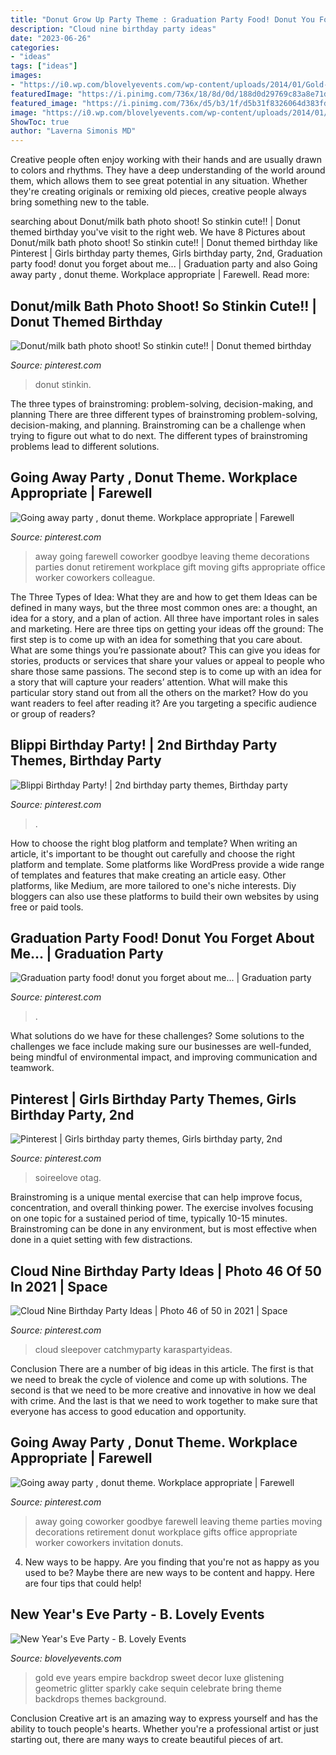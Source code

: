 ```yaml
---
title: "Donut Grow Up Party Theme : Graduation Party Food! Donut You Forget About Me..."
description: "Cloud nine birthday party ideas"
date: "2023-06-26"
categories:
- "ideas"
tags: ["ideas"]
images:
- "https://i0.wp.com/blovelyevents.com/wp-content/uploads/2014/01/Gold-Sparkly-New-Years-Party.jpg?fit=684%2C1028"
featuredImage: "https://i.pinimg.com/736x/18/8d/0d/188d0d29769c83a8e71d6a3a40282c8f.jpg"
featured_image: "https://i.pinimg.com/736x/d5/b3/1f/d5b31f8326064d383fdcaba6145a41c6.jpg"
image: "https://i0.wp.com/blovelyevents.com/wp-content/uploads/2014/01/Gold-Sparkly-New-Years-Party.jpg?fit=684%2C1028"
ShowToc: true
author: "Laverna Simonis MD"
---
```



Creative people often enjoy working with their hands and are usually drawn to colors and rhythms. They have a deep understanding of the world around them, which allows them to see great potential in any situation. Whether they're creating originals or remixing old pieces, creative people always bring something new to the table.

	

		
searching about Donut/milk bath photo shoot! So stinkin cute!! | Donut themed birthday you've visit to the right web. We have 8 Pictures about Donut/milk bath photo shoot! So stinkin cute!! | Donut themed birthday like Pinterest | Girls birthday party themes, Girls birthday party, 2nd, Graduation party food! donut you forget about me... | Graduation party and also Going away party , donut theme. Workplace appropriate | Farewell. Read more:
		
    
## Donut/milk Bath Photo Shoot! So Stinkin Cute!! | Donut Themed Birthday

<img loading=lazy src="https://i.pinimg.com/736x/d5/b3/1f/d5b31f8326064d383fdcaba6145a41c6.jpg" onerror="this.onerror=null;this.src='https://tse1.mm.bing.net/th?id=OIP.IkFVy7NdXn6mvmcHYBYTxgHaJ4&amp;pid=15.1';" alt="Donut/milk bath photo shoot! So stinkin cute!! | Donut themed birthday">

_Source: pinterest.com_

>donut stinkin. 

	

The three types of brainstroming: problem-solving, decision-making, and planning
There are three different types of brainstroming problem-solving, decision-making, and planning. Brainstroming can be a challenge when trying to figure out what to do next. The different types of brainstroming problems lead to different solutions.

    
## Going Away Party , Donut Theme. Workplace Appropriate | Farewell

<img loading=lazy src="https://i.pinimg.com/originals/0e/da/db/0edadb59c8e7544d2336cc1d741982ee.jpg" onerror="this.onerror=null;this.src='https://tse1.mm.bing.net/th?id=OIP.BLhdR-sbB6ciHtChowfStgHaJ4&amp;pid=15.1';" alt="Going away party , donut theme. Workplace appropriate | Farewell">

_Source: pinterest.com_

>away going farewell coworker goodbye leaving theme decorations parties donut retirement workplace gift moving gifts appropriate office worker coworkers colleague. 

	

The Three Types of Idea: What they are and how to get them
Ideas can be defined in many ways, but the three most common ones are: a thought, an idea for a story, and a plan of action. All three have important roles in sales and marketing. Here are three tips on getting your ideas off the ground: 
The first step is to come up with an idea for something that you care about. What are some things you’re passionate about? This can give you ideas for stories, products or services that share your values or appeal to people who share those same passions. 
The second step is to come up with an idea for a story that will capture your readers’ attention. What will make this particular story stand out from all the others on the market? How do you want readers to feel after reading it? Are you targeting a specific audience or group of readers?

    
## Blippi Birthday Party! | 2nd Birthday Party Themes, Birthday Party

<img loading=lazy src="https://i.pinimg.com/736x/18/8d/0d/188d0d29769c83a8e71d6a3a40282c8f.jpg" onerror="this.onerror=null;this.src='https://tse2.mm.bing.net/th?id=OIP.tDKR-aaWsXuwYTnHEBqHwAHaJ3&amp;pid=15.1';" alt="Blippi Birthday Party! | 2nd birthday party themes, Birthday party">

_Source: pinterest.com_

>. 

	

How to choose the right blog platform and template?
When writing an article, it's important to be thought out carefully and choose the right platform and template. Some platforms like WordPress provide a wide range of templates and features that make creating an article easy. Other platforms, like Medium, are more tailored to one's niche interests. Diy bloggers can also use these platforms to build their own websites by using free or paid tools.

    
## Graduation Party Food! Donut You Forget About Me... | Graduation Party

<img loading=lazy src="https://i.pinimg.com/736x/10/43/47/1043476831dd5fbb0bfae05ce1962a0e--graduation-party-foods-parties-food.jpg" onerror="this.onerror=null;this.src='https://tse2.mm.bing.net/th?id=OIP.Kn8ECnuf5qtEZLIh7o-CowHaJ3&amp;pid=15.1';" alt="Graduation party food! donut you forget about me... | Graduation party">

_Source: pinterest.com_

>. 

	

What solutions do we have for these challenges?
Some solutions to the challenges we face include making sure our businesses are well-funded, being mindful of environmental impact, and improving communication and teamwork.

    
## Pinterest | Girls Birthday Party Themes, Girls Birthday Party, 2nd

<img loading=lazy src="https://i.pinimg.com/736x/c8/84/29/c8842945e0ce67e389353ad5d94c5f32.jpg" onerror="this.onerror=null;this.src='https://tse2.mm.bing.net/th?id=OIP.V78rIPaFH8J2p4m16weO3wHaLD&amp;pid=15.1';" alt="Pinterest | Girls birthday party themes, Girls birthday party, 2nd">

_Source: pinterest.com_

>soireelove otag. 

	

Brainstroming is a unique mental exercise that can help improve focus, concentration, and overall thinking power. The exercise involves focusing on one topic for a sustained period of time, typically 10-15 minutes. Brainstroming can be done in any environment, but is most effective when done in a quiet setting with few distractions.

    
## Cloud Nine Birthday Party Ideas | Photo 46 Of 50 In 2021 | Space

<img loading=lazy src="https://i.pinimg.com/originals/5e/2b/48/5e2b4837d3c18cab6cc594d13413ac69.jpg" onerror="this.onerror=null;this.src='https://tse2.mm.bing.net/th?id=OIP.1MnhUWBnYKshB3pJH8DsJwHaLG&amp;pid=15.1';" alt="Cloud Nine Birthday Party Ideas | Photo 46 of 50 in 2021 | Space">

_Source: pinterest.com_

>cloud sleepover catchmyparty karaspartyideas. 

	

Conclusion
There are a number of big ideas in this article. The first is that we need to break the cycle of violence and come up with solutions. The second is that we need to be more creative and innovative in how we deal with crime. And the last is that we need to work together to make sure that everyone has access to good education and opportunity.

    
## Going Away Party , Donut Theme. Workplace Appropriate | Farewell

<img loading=lazy src="https://i.pinimg.com/736x/0e/da/db/0edadb59c8e7544d2336cc1d741982ee--co-worker-going-away-party-office-going-away-party.jpg" onerror="this.onerror=null;this.src='https://tse2.mm.bing.net/th?id=OIP.knDMnHq3cwJIOeX_CWzrjAHaJ3&amp;pid=15.1';" alt="Going away party , donut theme. Workplace appropriate | Farewell">

_Source: pinterest.com_

>away going coworker goodbye farewell leaving theme parties moving decorations retirement donut workplace gifts office appropriate worker coworkers invitation donuts. 

	

4. New ways to be happy.
Are you finding that you're not as happy as you used to be? Maybe there are new ways to be content and happy. Here are four tips that could help!

    
## New Year&#039;s Eve Party - B. Lovely Events

<img loading=lazy src="https://i0.wp.com/blovelyevents.com/wp-content/uploads/2014/01/Gold-Sparkly-New-Years-Party.jpg?fit=684%2C1028" onerror="this.onerror=null;this.src='https://tse3.mm.bing.net/th?id=OIP.MERG39PLmFTyZQoKEt2tKAHaLI&amp;pid=15.1';" alt="New Year&#039;s Eve Party - B. Lovely Events">

_Source: blovelyevents.com_

>gold eve years empire backdrop sweet decor luxe glistening geometric glitter sparkly cake sequin celebrate bring theme backdrops themes background. 

	

Conclusion
Creative art is an amazing way to express yourself and has the ability to touch people's hearts. Whether you're a professional artist or just starting out, there are many ways to create beautiful pieces of art.

